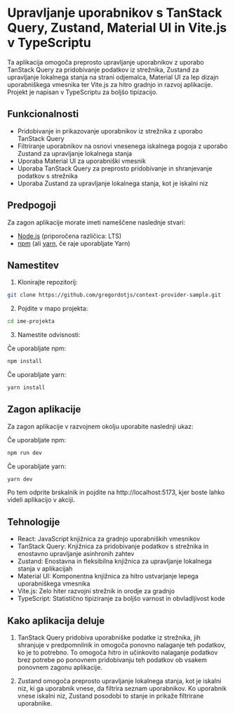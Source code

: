 # Upravljanje uporabnikov s TanStack Query, Zustand, Material UI in Vite.js v TypeScriptu

Ta aplikacija omogoča preprosto upravljanje uporabnikov z uporabo TanStack Query za pridobivanje podatkov iz strežnika, Zustand za upravljanje lokalnega stanja na strani odjemalca, Material UI za lep dizajn uporabniškega vmesnika ter Vite.js za hitro gradnjo in razvoj aplikacije. Projekt je napisan v TypeScriptu za boljšo tipizacijo.

## Funkcionalnosti

- Pridobivanje in prikazovanje uporabnikov iz strežnika z uporabo TanStack Query
- Filtriranje uporabnikov na osnovi vnesenega iskalnega pogoja z uporabo Zustand za upravljanje lokalnega stanja
- Uporaba Material UI za uporabniški vmesnik
- Uporaba TanStack Query za preprosto pridobivanje in shranjevanje podatkov s strežnika
- Uporaba Zustand za upravljanje lokalnega stanja, kot je iskalni niz

## Predpogoji

Za zagon aplikacije morate imeti nameščene naslednje stvari:

- [Node.js](https://nodejs.org/) (priporočena različica: LTS)
- [npm](https://www.npmjs.com/) (ali [yarn](https://yarnpkg.com/), če raje uporabljate Yarn)

## Namestitev

1. Klonirajte repozitorij:

```bash
git clone https://github.com/gregordotjs/context-provider-sample.git
```

2. Pojdite v mapo projekta:

```bash
cd ime-projekta
```

3. Namestite odvisnosti:

Če uporabljate npm:

```bash
npm install
```

Če uporabljate yarn:

```bash
yarn install
```

## Zagon aplikacije

Za zagon aplikacije v razvojnem okolju uporabite naslednji ukaz:

Če uporabljate npm:

```bash
npm run dev
```

Če uporabljate yarn:

```bash
yarn dev
```

Po tem odprite brskalnik in pojdite na http://localhost:5173, kjer boste lahko videli aplikacijo v akciji.

## Tehnologije

- React: JavaScript knjižnica za gradnjo uporabniških vmesnikov
- TanStack Query: Knjižnica za pridobivanje podatkov s strežnika in enostavno upravljanje asinhronih zahtev
- Zustand: Enostavna in fleksibilna knjižnica za upravljanje lokalnega stanja v aplikacijah
- Material UI: Komponentna knjižnica za hitro ustvarjanje lepega uporabniškega vmesnika
- Vite.js: Zelo hiter razvojni strežnik in orodje za gradnjo
- TypeScript: Statistično tipiziranje za boljšo varnost in obvladljivost kode

## Kako aplikacija deluje

1. TanStack Query pridobiva uporabniške podatke iz strežnika, jih shranjuje v predpomnilnik in omogoča ponovno nalaganje teh podatkov, ko je to potrebno. To omogoča hitro in učinkovito nalaganje podatkov brez potrebe po ponovnem pridobivanju teh podatkov ob vsakem ponovnem zagonu aplikacije.

2. Zustand omogoča preprosto upravljanje lokalnega stanja, kot je iskalni niz, ki ga uporabnik vnese, da filtrira seznam uporabnikov. Ko uporabnik vnese iskalni niz, Zustand posodobi to stanje in prikaže filtrirane uporabnike.
